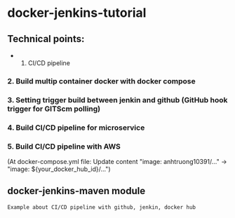 # docker-jenkins-tutorial
## Technical points:
* 1. CI/CD pipeline
### 2. Build multip container docker with docker compose
### 3. Setting trigger build between jenkin and github (GitHub hook trigger for GITScm polling)
### 4. Build CI/CD pipeline for microservice
### 5. Build CI/CD pipeline with AWS
  (At docker-compose.yml file: Update content "image: anhtruong10391/..." -> "image: ${your_docker_hub_id}/...")
## docker-jenkins-maven module
    Example about CI/CD pipeline with github, jenkin, docker hub
    
